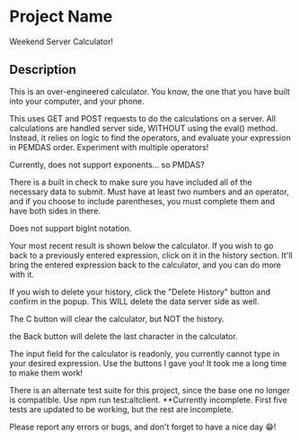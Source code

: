 # Project Name

Weekend Server Calculator!

## Description

This is an over-engineered calculator. You know, the one that you have built into your computer, and your phone.

This uses GET and POST requests to do the calculations on a server. All calculations are handled server side, WITHOUT using the eval() method. Instead, it relies on logic to find the operators, and evaluate your expression in PEMDAS order. Experiment with multiple operators!

Currently, does not support exponents... so PMDAS?

There is a built in check to make sure you have included all of the necessary data to submit. Must have at least two numbers and an operator, and if you choose to include parentheses, you must complete them and have both sides in there.

Does not support bigInt notation. 

Your most recent result is shown below the calculator. If you wish to go back to a previously entered expression, click on it in the history section. It'll bring the entered expression back to the calculator, and you can do more with it. 

If you wish to delete your history, click the "Delete History" button and confirm in the popup. This WILL delete the data server side as well. 

The C button will clear the calculator, but NOT the history.

the Back button will delete the last character in the calculator.

The input field for the calculator is readonly, you currently cannot type in your desired expression. Use the buttons I gave you! It took me a long time to make them work!

There is an alternate test suite for this project, since the base one no longer is compatible. Use npm run test:altclient. 
**Currently incomplete. First five tests are updated to be working, but the rest are incomplete. 

Please report any errors or bugs, and don't forget to have a nice day 😁!